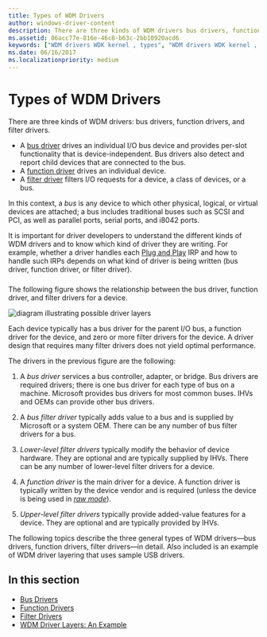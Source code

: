 ```yaml
---
title: Types of WDM Drivers
author: windows-driver-content
description: There are three kinds of WDM drivers bus drivers, function drivers, and filter drivers.
ms.assetid: 86acc77e-816e-46c8-b63c-2bb10920acd6
keywords: ["WDM drivers WDK kernel , types", "WDM drivers WDK kernel , layered drivers", "layered drivers WDK kernel", "driver layers WDK WDM", "bus drivers WDK WDM", "function drivers WDK WDM", "filter drivers WDK WDM", "WDM bus drivers WDK", "WDM function drivers WDK", "WDM filter drivers WDK"]
ms.date: 06/16/2017
ms.localizationpriority: medium
---
```


# Types of WDM Drivers


There are three kinds of WDM drivers: bus drivers, function drivers, and filter drivers.




-   A [bus driver](bus-drivers.md) drives an individual I/O bus device and provides per-slot functionality that is device-independent. Bus drivers also detect and report child devices that are connected to the bus.
-   A [function driver](function-drivers.md) drives an individual device.
-   A [filter driver](filter-drivers.md) filters I/O requests for a device, a class of devices, or a bus.

In this context, a *bus* is any device to which other physical, logical, or virtual devices are attached; a bus includes traditional buses such as SCSI and PCI, as well as parallel ports, serial ports, and i8042 ports.

It is important for driver developers to understand the different kinds of WDM drivers and to know which kind of driver they are writing. For example, whether a driver handles each [Plug and Play](implementing-plug-and-play.md) IRP and how to handle such IRPs depends on what kind of driver is being written (bus driver, function driver, or filter driver).

### <a href="" id="possible-driver-layers"></a>

The following figure shows the relationship between the bus driver, function driver, and filter drivers for a device.

![diagram illustrating possible driver layers](images/drvlyr.png)

Each device typically has a bus driver for the parent I/O bus, a function driver for the device, and zero or more filter drivers for the device. A driver design that requires many filter drivers does not yield optimal performance.

The drivers in the previous figure are the following:

1.  A *bus driver* services a bus controller, adapter, or bridge. Bus drivers are required drivers; there is one bus driver for each type of bus on a machine. Microsoft provides bus drivers for most common buses. IHVs and OEMs can provide other bus drivers.

2.  A *bus filter driver* typically adds value to a bus and is supplied by Microsoft or a system OEM. There can be any number of bus filter drivers for a bus.

3.  *Lower-level filter drivers* typically modify the behavior of device hardware. They are optional and are typically supplied by IHVs. There can be any number of lower-level filter drivers for a device.

4.  A *function driver* is the main driver for a device. A function driver is typically written by the device vendor and is required (unless the device is being used in [*raw mode*](https://msdn.microsoft.com/library/windows/hardware/ff556331#wdkgloss-raw-mode)).

5.  *Upper-level filter drivers* typically provide added-value features for a device. They are optional and are typically provided by IHVs.

The following topics describe the three general types of WDM drivers—bus drivers, function drivers, filter drivers—in detail. Also included is an example of WDM driver layering that uses sample USB drivers.

## In this section


-   [Bus Drivers](bus-drivers.md)
-   [Function Drivers](function-drivers.md)
-   [Filter Drivers](filter-drivers.md)
-   [WDM Driver Layers: An Example](wdm-driver-layers---an-example.md)

 

 




